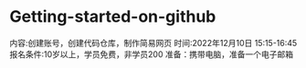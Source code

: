 # Getting-started-on-github
内容:创建账号，创建代码仓库，制作简易网页
时间:2022年12月10日 15:15-16:45
报名条件:10岁以上，学员免费，非学员200
准备：携带电脑，准备一个电子邮箱

